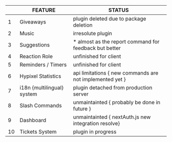 |     | FEATURE                    | STATUS                                                             |
|-----|----------------------------|--------------------------------------------------------------------|
| 1   | Giveaways                  | plugin deleted due to package deletion                             |
| 2   | Music                      | irresolute plugin                                                  |
| 3   | Suggestions                | * almost as the report command for feedback but better             |
| 4   | Reaction Role              | unfinished for client                                              |
| 5   | Reminders / Timers         | unfinished for client                                              |
| 6   | Hypixel Statistics         | api limitations { new commands are not implemented yet }           |
| 7   | i18n {multilingual} system | plugin detached from production server                             |
| 8   | Slash Commands             | unmaintainted { probably be done in future }                       |
| 9   | Dashboard                  | unmaintainted { nextAuth.js new integration resolve}               |
| 10  | Tickets System             | plugin in progress                                                 |
